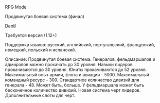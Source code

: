 RPG Mode

Продвинутая боевая система (финал)

<a href="https://daniilshat.ru/" target="_blank">Daniil</a>

Требуется версия (1.12+)

Поддержка языков: русский, английский, португальский, французский, немецкий, польский и испанский.

Описание: Продвинутая боевая система. Генералов, фельдмаршалов и адмиралов можно прокачать до 30 уровня. Навыки лидеров прокачиваются до 30 уровня. Юниты прокачиваются до 52 уровня. Максимальный опыт армии, флота и авиации - 5000. Максимальный командный ресурс - 300. Стандартное количество дивизий для генерала - 48. Может быть, больше. У фельдмаршала может быть бесконечное количество дивизий. Новая система черт лидеров. Дополнительные слоты для черт. 
